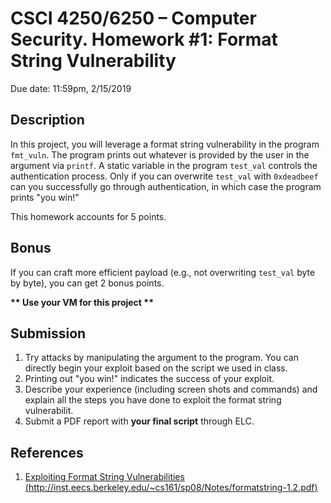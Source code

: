 # **CSCI 4250/6250 – Computer Security. Homework #1: Format String Vulnerability**

Due date: 11:59pm, 2/15/2019

## **Description**

In this project, you will leverage a format string vulnerability in the program `fmt_vuln`. The program prints out whatever is provided by the user in the argument via `printf`. A static variable in the program `test_val` controls the authentication process. Only if you can overwrite `test_val` with `0xdeadbeef` can you successfully go through authentication, in which case the program prints "you win!"

This homework accounts for 5 points.

## **Bonus**

If you can craft more efficient payload (e.g., not overwriting `test_val` byte by byte), you can get 2 bonus points.

**\*\* Use your VM for this project \*\***

## Submission

1. Try attacks by manipulating the argument to the program. You can directly begin your exploit based on the script we used in class.
2. Printing out "you win!" indicates the success of your exploit.
3. Describe your experience (including screen shots and commands) and explain all the steps you have done to exploit the format string vulnerabilit.
4. Submit a PDF report with **your final script** through ELC.

## References

1. [Exploiting Format String Vulnerabilities (http://inst.eecs.berkeley.edu/~cs161/sp08/Notes/formatstring-1.2.pdf)](http://inst.eecs.berkeley.edu/~cs161/sp08/Notes/formatstring-1.2.pdf)



